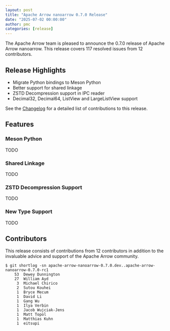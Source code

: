 ```yaml
---
layout: post
title: "Apache Arrow nanoarrow 0.7.0 Release"
date: "2025-07-02 00:00:00"
author: pmc
categories: [release]
---
```

<!--
{% comment %}
Licensed to the Apache Software Foundation (ASF) under one or more
contributor license agreements.  See the NOTICE file distributed with
this work for additional information regarding copyright ownership.
The ASF licenses this file to you under the Apache License, Version 2.0
(the "License"); you may not use this file except in compliance with
the License.  You may obtain a copy of the License at

http://www.apache.org/licenses/LICENSE-2.0

Unless required by applicable law or agreed to in writing, software
distributed under the License is distributed on an "AS IS" BASIS,
WITHOUT WARRANTIES OR CONDITIONS OF ANY KIND, either express or implied.
See the License for the specific language governing permissions and
limitations under the License.
{% endcomment %}
-->

The Apache Arrow team is pleased to announce the 0.7.0 release of
Apache Arrow nanoarrow. This release covers 117 resolved issues from
12 contributors.

## Release Highlights

- Migrate Python bindings to Meson Python
- Better support for shared linkage
- ZSTD Decompression support in IPC reader
- Decimal32, Decimal64, ListView and LargeListView support

See the
[Changelog](https://github.com/apache/arrow-nanoarrow/blob/apache-arrow-nanoarrow-0.7.0-rc1/CHANGELOG.md)
for a detailed list of contributions to this release.

## Features

### Meson Python

TODO

### Shared Linkage

TODO

### ZSTD Decompression Support

TODO

### New Type Support

TODO

## Contributors

This release consists of contributions from 12 contributors in addition
to the invaluable advice and support of the Apache Arrow community.

```console
$ git shortlog -sn apache-arrow-nanoarrow-0.7.0.dev..apache-arrow-nanoarrow-0.7.0-rc1
    53  Dewey Dunnington
    27  William Ayd
     3  Michael Chirico
     2  Sutou Kouhei
     1  Bryce Mecum
     1  David Li
     1  Gang Wu
     1  Ilya Verbin
     1  Jacob Wujciak-Jens
     1  Matt Topol
     1  Matthias Kuhn
     1  eitsupi
```
